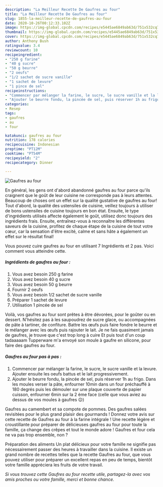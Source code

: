 ```yaml
---
description: "La Meilleur Recette De Gaufres au four"
title: "La Meilleur Recette De Gaufres au four"
slug: 1855-la-meilleur-recette-de-gaufres-au-four
date: 2020-10-26T00:12:33.102Z
image: https://img-global.cpcdn.com/recipes/e5445ae6849ab63d/751x532cq70/gaufres-au-four-photo-principale-de-la-recette.jpg
thumbnail: https://img-global.cpcdn.com/recipes/e5445ae6849ab63d/751x532cq70/gaufres-au-four-photo-principale-de-la-recette.jpg
cover: https://img-global.cpcdn.com/recipes/e5445ae6849ab63d/751x532cq70/gaufres-au-four-photo-principale-de-la-recette.jpg
author: Anthony Bush
ratingvalue: 3.4
reviewcount: 10
recipeingredient:
- "250 g farine"
- "40 g sucre"
- "50 g beurre"
- "2 oeufs"
- "1/2 sachet de sucre vanille"
- "1 sachet de levure"
- "1 pince de sel"
recipeinstructions:
- "Commencer par mélanger la farine, le sucre, le sucre vanille et la levure. Ajouter ensuite les oeufs battus et le lait progressivement."
- "Ajouter le beurre fondu, la pincée de sel, puis réserver 1h au frigo. Dans les moules verser la pâte, enfourner 10min dans un four préchauffé à 180 degrés puis les démouler sur une plaque couverte de papier cuisson, enfourner 6min sur la 2 ème face (celle que vous aviez au dessus de vos moules à gaufres 😉)"
categories:
- Resep
tags:
- gaufres
- au
- four

katakunci: gaufres au four 
nutrition: 178 calories
recipecuisine: Indonesian
preptime: "PT12M"
cooktime: "PT54M"
recipeyield: "2"
recipecategory: Dinner

---
```



![Gaufres au four](https://img-global.cpcdn.com/recipes/e5445ae6849ab63d/751x532cq70/gaufres-au-four-photo-principale-de-la-recette.jpg)

En général, les gens ont d'abord abandonné gaufres au four parce qu'ils craignent que le goût de leur cuisine ne corresponde pas à leurs attentes. Beaucoup de choses ont un effet sur la qualité gustative de gaufres au four! Tout d'abord, la qualité des ustensiles de cuisine, veillez toujours à utiliser de bons ustensiles de cuisine toujours en bon état. Ensuite, le type d'ingrédients utilisés affecte également le goût, utilisez donc toujours des ingrédients frais. Ensuite, entraînez-vous à reconnaître les différentes saveurs de la cuisine, profitez de chaque étape de la cuisine de tout votre cœur, car la sensation d'être excité, calme et sans hâte a également un effet sur le résultat final!

<!--inarticleads1-->

Vous pouvez cuire gaufres au four en utilisant 7 Ingrédients et 2 pas. Voici comment vous atteindre cette.

##### Ingrédients de gaufres au four :

1. Vous avez besoin 250 g farine
1. Vous avez besoin 40 g sucre
1. Vous avez besoin 50 g beurre
1. Fournir 2 oeufs
1. Vous avez besoin 1/2 sachet de sucre vanille
1. Préparer 1 sachet de levure
1. Utilisation 1 pincée de sel


Voilà, vos gaufres au four sont prêtes à être dévorées, pour le goûter ou en dessert. N&#39;hésitez pas à les saupoudrez de sucre glace, ou accompagnées de pâte à tartiner, de confiture. Battre les œufs puis faire fondre le beurre et le mélanger avec les œufs puis rajouter le lait. Je ne fais quasiment jamais de gaufres, je trouve que c&#39;est trop long à cuire Et puis tout d&#39;un coup tadaaaaam Tupperware m&#39;a envoyé son moule à gaufre en silicone, pour faire des gaufres au four. 

<!--inarticleads2-->

##### Gaufres au four pas à pas :

1. Commencer par mélanger la farine, le sucre, le sucre vanille et la levure. Ajouter ensuite les oeufs battus et le lait progressivement.
1. Ajouter le beurre fondu, la pincée de sel, puis réserver 1h au frigo. Dans les moules verser la pâte, enfourner 10min dans un four préchauffé à 180 degrés puis les démouler sur une plaque couverte de papier cuisson, enfourner 6min sur la 2 ème face (celle que vous aviez au dessus de vos moules à gaufres 😉)


Gaufres au camembert et sa compote de pommes. Des gaufres salées revisitées pour le plus grand plaisir des gourmands ! Donnez votre avis sur cette recette de Gaufres au four à la farine intégrale ! Une recette légère et croustillante pour préparer de délicieuses gaufres au four pour toute la famille, ça change des crêpes et tout le monde adore ! Gaufres et four cela ne va pas trop ensemble, non ? 

<!--inarticleads1-->

<p>
Préparation des aliments Un plat délicieux pour votre famille ne signifie pas nécessairement passer des heures à travailler dans la cuisine. Il existe un grand nombre de recettes telles que la recette Gaufres au four, que vous pouvez utiliser pour préparer un excellent repas en peu de temps, bientôt votre famille appréciera les fruits de votre travail.
</p>

<p>
<i>Si vous trouvez cette Gaufres au four recette utile, partagez-la avec vos amis proches ou votre famille, merci et bonne chance.</i>
</p>

